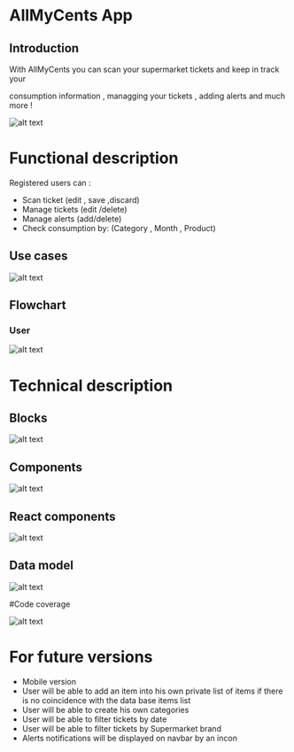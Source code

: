 # AllMyCents App

## Introduction

With AllMyCents you can scan your supermarket tickets and keep in track your

consumption information , managging your tickets , adding alerts and much more !

![alt text](./images/portada.jpg)



# Functional description

Registered users can :

- Scan ticket (edit , save ,discard)
- Manage tickets (edit /delete) 
- Manage alerts (add/delete)
- Check consumption by: (Category , Month , Product)


## Use cases

![alt text](./images/usecases.jpg)


## Flowchart

### User

![alt text](./images/flowchart.jpg)



# Technical description

## Blocks

![alt text](./images/Blocks.jpg)

## Components

![alt text](./images/Components.jpg)

## React components

![alt text](./images/ReactComponents.jpg)

## Data model

![alt text](./images/DataModel.jpg)



#Code coverage


![alt text](./images/Coverage.jpg)





# For future versions

- Mobile version
- User will be able to  add an item  into his own private list of items
if there is no coincidence with the data base items list
- User will be able to create his own categories 
- User will be able to filter tickets by date
- User will be able to filter tickets by Supermarket brand
- Alerts notifications will be displayed on navbar by an incon 
